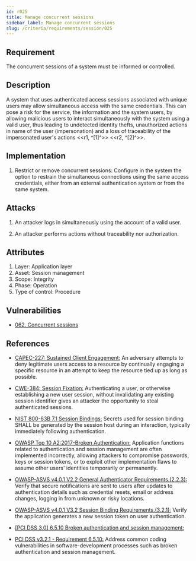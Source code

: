 ```yaml
---
id: r025
title: Manage concurrent sessions
sidebar_label: Manage concurrent sessions
slug: /criteria/requirements/session/025
---
```


## Requirement

The concurrent sessions of a system
must be informed or controlled.

## Description

A system that uses authenticated access sessions
associated with unique users
may allow simultaneous access
with the same credentials.
This can pose a risk for the service,
the information and the system users,
by allowing malicious users
to interact simultaneously
with the system using a valid user,
thus leading to undetected identity thefts,
unauthorized actions in name of the user (impersonation)
and a loss of traceability
of the impersonated user's actions <<r1, ^[1]^>> <<r2, ^[2]^>>.

## Implementation

1. Restrict or remove concurrent sessions:
Configure in the system the option to restrain
the simultaneous connections
using the same access credentials,
either from an external authentication system
or from the same system.

## Attacks

1. An attacker logs in simultaneously
using the account of a valid user.

2. An attacker performs actions
without traceability nor authorization.

## Attributes

1. Layer: Application layer
2. Asset: Session management
3. Scope: Integrity
4. Phase: Operation
5. Type of control: Procedure

## Vulnerabilities

- [062. Concurrent sessions](/criteria/vulnerabilities/062)

## References

- [CAPEC-227: Sustained Client Engagement:](http://capec.mitre.org/data/definitions/227.html)
An adversary attempts to deny
legitimate users
access to a resource
by continually engaging a specific resource
in an attempt
to keep the resource tied up
as long as possible.

- [CWE-384: Session Fixation:](https://cwe.mitre.org/data/definitions/384.html)
Authenticating a user,
or otherwise establishing a new user session,
without invalidating any existing session identifier
gives an attacker
the opportunity to steal authenticated sessions.

- [NIST 800-63B 7.1 Session Bindings:](https://pages.nist.gov/800-63-3/sp800-63b.html)
Secrets used for session binding
SHALL be generated by the session host during
an interaction,
typically immediately following authentication.

- [OWASP Top 10 A2:2017-Broken Authentication:](https://owasp.org/www-project-top-ten/OWASP_Top_Ten_2017/Top_10-2017_A2-Broken_Authentication)
Application functions
related to authentication and session management
are often implemented incorrectly,
allowing attackers to compromise passwords,
keys or session tokens,
or to exploit other implementation flaws
to assume other users' identities
temporarily or permanently.

- [OWASP-ASVS v4.0.1 V2.2 General Authenticator Requirements.(2.2.3):](https://owasp.org/www-pdf-archive/OWASP_Application_Security_Verification_Standard_4.0-en.pdf)
Verify that secure notifications
are sent to users after updates
to authentication details
such as credential resets,
email or address changes, 
logging in from unknown
or risky locations.

- [OWASP-ASVS v4.0.1 V3.2 Session Binding Requirements.(3.2.1):](https://owasp.org/www-pdf-archive/OWASP_Application_Security_Verification_Standard_4.0-en.pdf)
Verify the application
generates a new session token
on user authentication.

- [\[PCI DSS 3.0\] 6.5.10 Broken authentication and session management:](https://pcinetwork.org/forum/index.php?threads/pci-dss-3-0-6-5-10-broken-authentication-and-session-management.667/)

- [PCI DSS v3.2.1 - Requirement 6.5.10:](https://www.pcisecuritystandards.org/documents/PCI_DSS_v3-2-1.pdf)
Address common coding vulnerabilities
in software-development processes
such as broken authentication
and session management.
